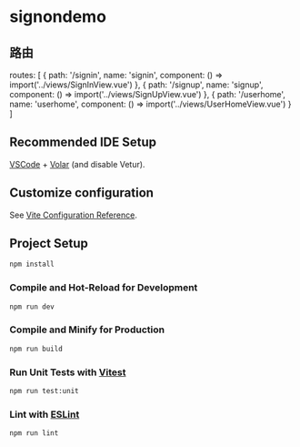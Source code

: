 # signondemo
## 路由
  routes: [
      {
        path: '/signin',
        name: 'signin',
        component: () => import('../views/SignInView.vue')
      },
      {
        path: '/signup',
        name: 'signup',
        component: () => import('../views/SignUpView.vue')
      },
      {
        path: '/userhome',
        name: 'userhome',
        component: () => import('../views/UserHomeView.vue')
      }
    ]

## Recommended IDE Setup

[VSCode](https://code.visualstudio.com/) + [Volar](https://marketplace.visualstudio.com/items?itemName=Vue.volar) (and disable Vetur).

## Customize configuration

See [Vite Configuration Reference](https://vitejs.dev/config/).

## Project Setup

```sh
npm install
```

### Compile and Hot-Reload for Development

```sh
npm run dev
```

### Compile and Minify for Production

```sh
npm run build
```

### Run Unit Tests with [Vitest](https://vitest.dev/)

```sh
npm run test:unit
```

### Lint with [ESLint](https://eslint.org/)

```sh
npm run lint
```
